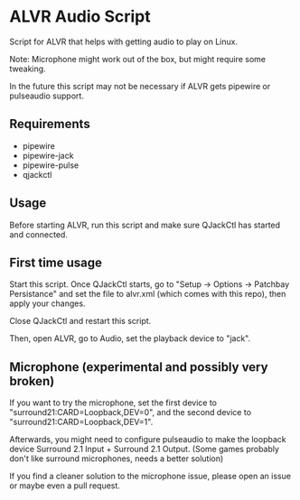 # ALVR Audio Script
Script for ALVR that helps with getting audio to play on Linux.

Note: Microphone might work out of the box, but might require some tweaking.

In the future this script may not be necessary if ALVR gets pipewire or pulseaudio support.

## Requirements
- pipewire
- pipewire-jack
- pipewire-pulse
- qjackctl

## Usage
Before starting ALVR, run this script and make sure QJackCtl has started and connected. 

## First time usage
Start this script. Once QJackCtl starts, go to "Setup -> Options -> Patchbay Persistance" and set the file to alvr.xml (which comes with this repo), then apply your changes. 

Close QJackCtl and restart this script.

Then, open ALVR, go to Audio, set the playback device to "jack".

## Microphone (experimental and possibly very broken)
If you want to try the microphone, set the first device to "surround21:CARD=Loopback,DEV=0", and the second device to "surround21:CARD=Loopback,DEV=1". 

Afterwards, you might need to configure pulseaudio to make the loopback device Surround 2.1 Input + Surround 2.1 Output. (Some games probably don't like surround microphones, needs a better solution)

If you find a cleaner solution to the microphone issue, please open an issue or maybe even a pull request.

